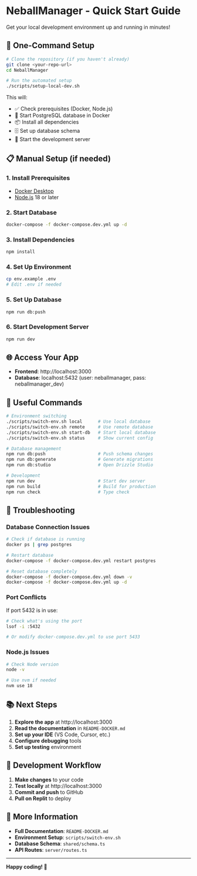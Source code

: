 # NeballManager - Quick Start Guide

Get your local development environment up and running in minutes!

## 🚀 One-Command Setup

```bash
# Clone the repository (if you haven't already)
git clone <your-repo-url>
cd NeballManager

# Run the automated setup
./scripts/setup-local-dev.sh
```

This will:
- ✅ Check prerequisites (Docker, Node.js)
- 🐘 Start PostgreSQL database in Docker
- 📦 Install all dependencies
- 🗄️ Set up database schema
- 🎉 Start the development server

## 📋 Manual Setup (if needed)

### 1. Install Prerequisites
- [Docker Desktop](https://www.docker.com/products/docker-desktop)
- [Node.js](https://nodejs.org/) 18 or later

### 2. Start Database
```bash
docker-compose -f docker-compose.dev.yml up -d
```

### 3. Install Dependencies
```bash
npm install
```

### 4. Set Up Environment
```bash
cp env.example .env
# Edit .env if needed
```

### 5. Set Up Database
```bash
npm run db:push
```

### 6. Start Development Server
```bash
npm run dev
```

## 🌐 Access Your App

- **Frontend**: http://localhost:3000
- **Database**: localhost:5432 (user: neballmanager, pass: neballmanager_dev)

## 🔧 Useful Commands

```bash
# Environment switching
./scripts/switch-env.sh local      # Use local database
./scripts/switch-env.sh remote     # Use remote database
./scripts/switch-env.sh start-db   # Start local database
./scripts/switch-env.sh status     # Show current config

# Database management
npm run db:push                    # Push schema changes
npm run db:generate                # Generate migrations
npm run db:studio                  # Open Drizzle Studio

# Development
npm run dev                        # Start dev server
npm run build                      # Build for production
npm run check                      # Type check
```

## 🐛 Troubleshooting

### Database Connection Issues
```bash
# Check if database is running
docker ps | grep postgres

# Restart database
docker-compose -f docker-compose.dev.yml restart postgres

# Reset database completely
docker-compose -f docker-compose.dev.yml down -v
docker-compose -f docker-compose.dev.yml up -d
```

### Port Conflicts
If port 5432 is in use:
```bash
# Check what's using the port
lsof -i :5432

# Or modify docker-compose.dev.yml to use port 5433
```

### Node.js Issues
```bash
# Check Node version
node -v

# Use nvm if needed
nvm use 18
```

## 📚 Next Steps

1. **Explore the app** at http://localhost:3000
2. **Read the documentation** in `README-DOCKER.md`
3. **Set up your IDE** (VS Code, Cursor, etc.)
4. **Configure debugging** tools
5. **Set up testing** environment

## 🔄 Development Workflow

1. **Make changes** to your code
2. **Test locally** at http://localhost:3000
3. **Commit and push** to GitHub
4. **Pull on Replit** to deploy

## 📖 More Information

- **Full Documentation**: `README-DOCKER.md`
- **Environment Setup**: `scripts/switch-env.sh`
- **Database Schema**: `shared/schema.ts`
- **API Routes**: `server/routes.ts`

---

**Happy coding! 🎉** 